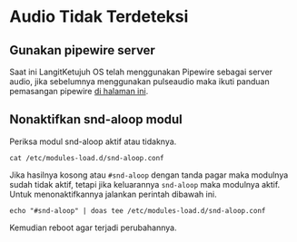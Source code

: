 # Audio Tidak Terdeteksi

## Gunakan pipewire server

Saat ini LangitKetujuh OS telah menggunakan Pipewire sebagai server audio, jika sebelumnya menggunakan pulseaudio maka ikuti panduan pemasangan pipewire [di halaman ini](../konfigurasi/multimedia/pipewire.html#memasang-pipewire).

## Nonaktifkan snd-aloop modul

Periksa modul snd-aloop aktif atau tidaknya.

```
cat /etc/modules-load.d/snd-aloop.conf
```

Jika hasilnya kosong atau `#snd-aloop` dengan tanda pagar maka modulnya sudah tidak aktif, tetapi jika keluarannya `snd-aloop` maka modulnya aktif. Untuk menonaktifkannya jalankan perintah dibawah ini.

```
echo "#snd-aloop" | doas tee /etc/modules-load.d/snd-aloop.conf
```

Kemudian reboot agar terjadi perubahannya.
